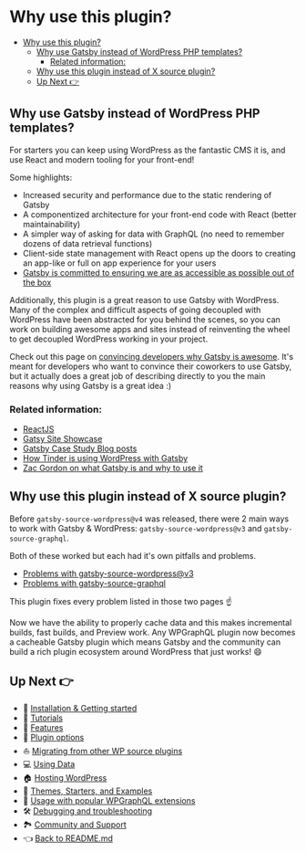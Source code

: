 # Why use this plugin?

- [Why use this plugin?](#why-use-this-plugin)
  - [Why use Gatsby instead of WordPress PHP templates?](#why-use-gatsby-instead-of-wordpress-php-templates)
    - [Related information:](#related-information)
  - [Why use this plugin instead of X source plugin?](#why-use-this-plugin-instead-of-x-source-plugin)
  - [Up Next :point_right:](#up-next-point_right)

## Why use Gatsby instead of WordPress PHP templates?

For starters you can keep using WordPress as the fantastic CMS it is, and use React and modern tooling for your front-end!

Some highlights:

- Increased security and performance due to the static rendering of Gatsby
- A componentized architecture for your front-end code with React (better maintainability)
- A simpler way of asking for data with GraphQL (no need to remember dozens of data retrieval functions)
- Client-side state management with React opens up the doors to creating an app-like or full on app experience for your users
- [Gatsby is committed to ensuring we are as accessible as possible out of the box](https://www.gatsbyjs.org/blog/2019-04-18-gatsby-commitment-to-accessibility/)

Additionally, this plugin is a great reason to use Gatsby with WordPress. Many of the complex and difficult aspects of going decoupled with WordPress have been abstracted for you behind the scenes, so you can work on building awesome apps and sites instead of reinventing the wheel to get decoupled WordPress working in your project.

Check out this page on [convincing developers why Gatsby is awesome](https://www.gatsbyjs.org/docs/winning-over-developers/#specific-benefits). It's meant for developers who want to convince their coworkers to use Gatsby, but it actually does a great job of describing directly to you the main reasons why using Gatsby is a great idea :)

### Related information:

- [ReactJS](https://reactjs.org/)
- [Gatsy Site Showcase](https://www.gatsbyjs.org/showcase/)
- [Gatsby Case Study Blog posts](https://www.gatsbyjs.org/blog/tags/case-studies/)
- [How Tinder is using WordPress with Gatsby](https://www.gatsbyjs.org/blog/2020-04-07-LA-2020-Boss/)
- [Zac Gordon on what Gatsby is and why to use it](https://www.youtube.com/watch?v=GuvAMcsoreI)

## Why use this plugin instead of X source plugin?

Before `gatsby-source-wordpress@v4` was released, there were 2 main ways to work with Gatsby & WordPress: `gatsby-source-wordpress@v3` and `gatsby-source-graphql`.

Both of these worked but each had it's own pitfalls and problems.

- [Problems with gatsby-source-wordpress@v3](./problems-with-v3.md)
- [Problems with gatsby-source-graphql](./problems-with-gatsby-source-graphql.md)

This plugin fixes every problem listed in those two pages :point_up:

Now we have the ability to properly cache data and this makes incremental builds, fast builds, and Preview work. Any WPGraphQL plugin now becomes a cacheable Gatsby plugin which means Gatsby and the community can build a rich plugin ecosystem around WordPress that just works! :smile:

## Up Next :point_right:

- :runner: [Installation & Getting started](./getting-started.md)
- :school: [Tutorials](./tutorials/index.md)
- :feet: [Features](./features/index.md)
- :electric_plug: [Plugin options](./plugin-options.md)
- :boat: [Migrating from other WP source plugins](./migrating-from-other-wp-source-plugins.md)
- :computer: [Using Data](./using-data.md)
- :house: [Hosting WordPress](./hosting.md)
- :athletic_shoe: [Themes, Starters, and Examples](./themes-starters-examples.md)
- :medal_sports: [Usage with popular WPGraphQL extensions](./usage-with-popular-wp-graphql-extensions.md)
- :hammer_and_wrench: [Debugging and troubleshooting](./debugging-and-troubleshooting.md)
- :national_park: [Community and Support](./community-and-support.md)
- :point_left: [Back to README.md](../README.md)

